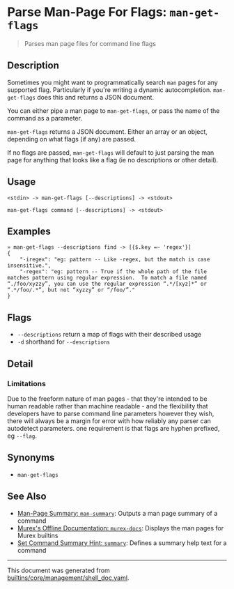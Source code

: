 # Parse Man-Page For Flags: `man-get-flags`

> Parses man page files for command line flags 

## Description

Sometimes you might want to programmatically search `man` pages for any
supported flag. Particularly if you're writing a dynamic autocompletion.
`man-get-flags` does this and returns a JSON document.

You can either pipe a man page to `man-get-flags`, or pass the name of the
command as a parameter.

`man-get-flags` returns a JSON document. Either an array or an object,
depending on what flags (if any) are passed.

If no flags are passed, `man-get-flags` will default to just parsing the man
page for anything that looks like a flag (ie no descriptions or other detail).

## Usage

```
<stdin> -> man-get-flags [--descriptions] -> <stdout>

man-get-flags command [--descriptions] -> <stdout>
```

## Examples

```
» man-get-flags --descriptions find -> [{$.key =~ 'regex'}]
{
    "-iregex": "eg: pattern -- Like -regex, but the match is case insensitive.",
    "-regex": "eg: pattern -- True if the whole path of the file matches pattern using regular expression.  To match a file named “./foo/xyzzy”, you can use the regular expression “.*/[xyz]*” or “.*/foo/.*”, but not “xyzzy” or “/foo/”."
}
```

## Flags

* `--descriptions`
    return a map of flags with their described usage
* `-d`
    shorthand for `--descriptions`

## Detail

### Limitations

Due to the freeform nature of man pages - that they're intended to be human
readable rather than machine readable - and the flexibility that developers
have to parse command line parameters however they wish, there will always be
a margin for error with how reliably any parser can autodetect parameters. one
requirement is that flags are hyphen prefixed, eg `--flag`.

## Synonyms

* `man-get-flags`


## See Also

* [Man-Page Summary: `man-summary`](../commands/man-summary.md):
  Outputs a man page summary of a command
* [Murex's Offline Documentation: `murex-docs`](../commands/murex-docs.md):
  Displays the man pages for Murex builtins
* [Set Command Summary Hint: `summary`](../commands/summary.md):
  Defines a summary help text for a command

<hr/>

This document was generated from [builtins/core/management/shell_doc.yaml](https://github.com/lmorg/murex/blob/master/builtins/core/management/shell_doc.yaml).